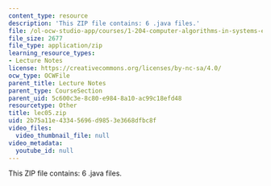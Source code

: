 ```yaml
---
content_type: resource
description: 'This ZIP file contains: 6 .java files.'
file: /ol-ocw-studio-app/courses/1-204-computer-algorithms-in-systems-engineering-spring-2010/2b75a11e43345696d9853e3668dfbc8f_lec05.zip
file_size: 2677
file_type: application/zip
learning_resource_types:
- Lecture Notes
license: https://creativecommons.org/licenses/by-nc-sa/4.0/
ocw_type: OCWFile
parent_title: Lecture Notes
parent_type: CourseSection
parent_uid: 5c600c3e-8c80-e984-8a10-ac99c18efd48
resourcetype: Other
title: lec05.zip
uid: 2b75a11e-4334-5696-d985-3e3668dfbc8f
video_files:
  video_thumbnail_file: null
video_metadata:
  youtube_id: null
---
```

This ZIP file contains: 6 .java files.